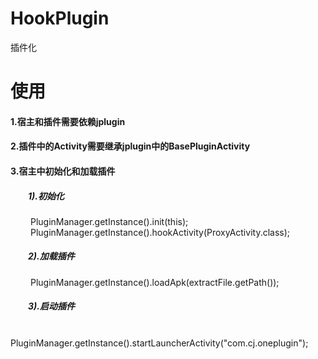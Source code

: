 # HookPlugin
插件化

# 使用
#### 1.宿主和插件需要依赖jplugin <br/>
#### 2.插件中的Activity需要继承jplugin中的BasePluginActivity <br/>
#### 3.宿主中初始化和加载插件 <br/>
##### &emsp;&emsp;1).初始化 <br/>
&emsp;&emsp;  PluginManager.getInstance().init(this); <br/>
&emsp;&emsp;  PluginManager.getInstance().hookActivity(ProxyActivity.class); <br/>
##### &emsp;&emsp;2).加载插件 <br/>
&emsp;&emsp;  PluginManager.getInstance().loadApk(extractFile.getPath()); <br/>
##### &emsp;&emsp;3).启动插件 <br/>
&emsp;&emsp;  PluginManager.getInstance().startLauncherActivity("com.cj.oneplugin"); <br/>
